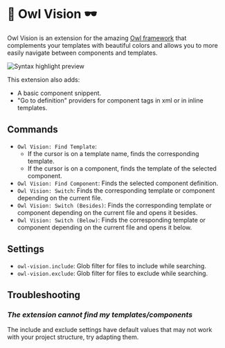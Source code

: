 # 🦉 Owl Vision 🕶️

Owl Vision is an extension for the amazing [Owl framework](https://github.com/odoo/owl) that complements your templates with beautiful colors and allows you to more easily navigate between components and templates.

![Syntax highlight preview](https://raw.githubusercontent.com/odoo/owl/master/tools/owl-vision/assets/syntax_highlight.png)

This extension also adds:
- A basic component snippent.
- "Go to definition" providers for component tags in xml or in inline templates.

## Commands

* `Owl Vision: Find Template`:
    - If the cursor is on a template name, finds the corresponding template.
    - If the cursor is on a component, finds the template of the selected component.
* `Owl Vision: Find Component`: Finds the selected component definition.
* `Owl Vision: Switch`: Finds the corresponding template or component depending on the current file.
* `Owl Vision: Switch (Besides)`: Finds the corresponding template or component depending on the current file and opens it besides.
* `Owl Vision: Switch (Below)`: Finds the corresponding template or component depending on the current file and opens it below.

## Settings

* `owl-vision.include`: Glob filter for files to include while searching.
* `owl-vision.exclude`: Glob filter for files to exclude while searching.

## Troubleshooting

### *The extension cannot find my templates/components*

The include and exclude settings have default values that may not work with your project structure, try adapting them.
